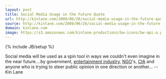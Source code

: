```yaml
---
layout: post
title: Social Media Usage in the Future Quote
url: http://kinlane.com/2009/06/26/social-media-usage-in-the-future-quote/
source: http://kinlane.com/2009/06/26/social-media-usage-in-the-future-quote/
domain: kinlane.com
image: https://s3.amazonaws.com/kinlane-productions/bw-icons/bw-api-a.png
---
```

{% include JB/setup %}<p>
     Social media will be used as a spin tool in ways we couldn't even imagine in the near future....by government, <a class="zem_slink"
        title="List of entertainment industry topics"
        rel="wikipedia"
        href="http://en.wikipedia.org/wiki/List_of_entertainment_industry_topics">entertainment industry</a>, <a class="zem_slink"
        title="Non-governmental organization"
        rel="wikipedia"
        href="http://en.wikipedia.org/wiki/Non-governmental_organization">NGO</a>'s, <a class="zem_slink"
        title="Central Intelligence Agency"
        rel="geolocation"
        href="http://maps.google.com/maps?ll=38.951796,-77.146586&amp;spn=1.0,1.0&amp;q=38.951796,-77.146586%20%28Central%20Intelligence%20Agency%29&amp;t=h">CIA</a> and anyone who is trying to steer public opinion in one direction or another... --Kin Lane
</p>